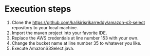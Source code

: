 # Execution steps
1. Clone the https://github.com/kalikirisrikarreddy/amazon-s3-select repository to your local machine.
2. Import the maven project into your favorite IDE.
3. Replace the AWS credentials at line number 153 with your own.
4. Change the bucket name at line number 35 to whatever you like.
5. Execute AmazonS3Select.java.

